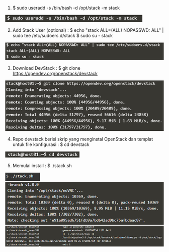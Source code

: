 1. $ sudo useradd -s /bin/bash -d /opt/stack -m stack

![](https://github.com/mayamonika998/tekn-cloud-computing/blob/master/minggu-04/01.PNG)

2. Add Stack User (optional) :
$ echo "stack ALL=(ALL) NOPASSWD: ALL" | sudo tee /etc/sudoers.d/stack
$ sudo su - stack

![](https://github.com/mayamonika998/tekn-cloud-computing/blob/master/minggu-04/02.PNG)

3. Download DevStack : 
$ git clone https://opendev.org/openstack/devstack

![](https://github.com/mayamonika998/tekn-cloud-computing/blob/master/minggu-04/03.PNG)

4. Repo devstack berisi skrip yang menginstal OpenStack dan templat untuk file konfigurasi :
$ cd devstack

![](https://github.com/mayamonika998/tekn-cloud-computing/blob/master/minggu-04/04.PNG)

5. Memulai install :
$ ./stack.sh

![](https://github.com/mayamonika998/tekn-cloud-computing/blob/master/minggu-04/05.PNG)
![](https://github.com/mayamonika998/tekn-cloud-computing/blob/master/minggu-04/06.PNG)
![](https://github.com/mayamonika998/tekn-cloud-computing/blob/master/minggu-04/07.PNG)